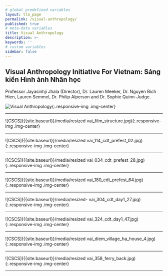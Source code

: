 ```yaml
---
# global predefined variables
layout: tla_page
permalink: /visual-anthropology/
published: true
# meta-data variables
title: Visual Anthropology
description: >-
keywords: ''
# custom variables
sidebar: false
--- 
```

## Visual Anthropology Initiative For Vietnam: Sáng kiến Hình ảnh Nhân học
Professor Jayasinhji Jhala (Director), Dr. Lauren Meeker, Dr. Nguyen Bich Hien, Lauren Semmel, Dr. Philip Alperson and Dr. Sophie Quinn-Judge.

![Visual Anthropology]({{site.baseurl}}/media/vai_viet_2007.jpg){:.responsive-img .img-center}



___

![CSCS]({{site.baseurl}}/media/resized vai_film_structure.jpg){:.responsive-img .img-center}

___

![CSCS]({{site.baseurl}}/media/resized vai_114_cdt_prefest_02.jpg){:.responsive-img .img-center}

___

![CSCS]({{site.baseurl}}/media/resized vai_034_cdt_prefest_28.jpg){:.responsive-img .img-center}

___

![CSCS]({{site.baseurl}}/media/resized vai_180_cdt_prefest_64.jpg){:.responsive-img .img-center}

___

![CSCS]({{site.baseurl}}/media/resized- vai_304_cdt_day1_27.jpg){:.responsive-img .img-center}

___

![CSCS]({{site.baseurl}}/media/resized vai_324_cdt_day1_47.jpg){:.responsive-img .img-center}

___

![CSCS]({{site.baseurl}}/media/resized vai_diem_village_ha_house_4.jpg){:.responsive-img .img-center}

___

![CSCS]({{site.baseurl}}/media/resized vai_358_ferry_back.jpg){:.responsive-img .img-center}

___
